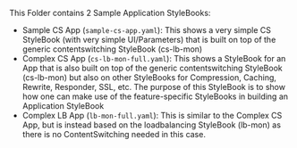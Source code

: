 This Folder contains 2 Sample Application StyleBooks:
  * Sample CS App (`sample-cs-app.yaml`): This shows a very simple CS StyleBook (with very simple UI/Parameters) that is built on top of the generic contentswitching StyleBook (cs-lb-mon)
  * Complex CS App (`cs-lb-mon-full.yaml`): This shows a StyleBook for an App that is also built on top of the generic contentswitching StyleBook (cs-lb-mon) but also on other StyleBooks for Compression, Caching, Rewrite, Responder, SSL, etc. The purpose of this StyleBook is to show how one can make use of the feature-specific StyleBooks in building an Application StyleBook
  * Complex LB App (`lb-mon-full.yaml`): This is similar to the Complex CS App, but is instead based on the loadbalancing StyleBook (lb-mon) as there is no ContentSwitching needed in this case.
